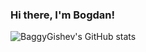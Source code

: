 ### Hi there, I'm Bogdan!

![BaggyGishev's GitHub stats](https://github-readme-stats.vercel.app/api?username=BaggyGishev&show_icons=true&theme=radical)

